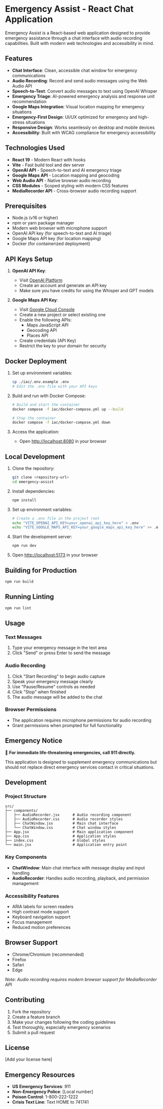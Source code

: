 # Emergency Assist - React Chat Application

Emergency Assist is a React-based web application designed to provide emergency assistance through a chat interface with audio recording capabilities. Built with modern web technologies and accessibility in mind.

## Features

- **Chat Interface**: Clean, accessible chat window for emergency communications
- **Audio Recording**: Record and send audio messages using the Web Audio API
- **Speech-to-Text**: Convert audio messages to text using OpenAI Whisper
- **Emergency Triage**: AI-powered emergency analysis and response unit recommendation
- **Google Maps Integration**: Visual location mapping for emergency situations
- **Emergency-First Design**: UI/UX optimized for emergency and high-stress situations
- **Responsive Design**: Works seamlessly on desktop and mobile devices
- **Accessibility**: Built with WCAG compliance for emergency accessibility

## Technologies Used

- **React 19** - Modern React with hooks
- **Vite** - Fast build tool and dev server
- **OpenAI API** - Speech-to-text and AI emergency triage
- **Google Maps API** - Location mapping and geocoding
- **Web Audio API** - Native browser audio recording
- **CSS Modules** - Scoped styling with modern CSS features
- **MediaRecorder API** - Cross-browser audio recording support

## Prerequisites

- Node.js (v16 or higher)
- npm or yarn package manager
- Modern web browser with microphone support
- OpenAI API key (for speech-to-text and AI triage)
- Google Maps API key (for location mapping)
- Docker (for containerized deployment)

## API Keys Setup

1. **OpenAI API Key**:
   - Visit [OpenAI Platform](https://platform.openai.com/)
   - Create an account and generate an API key
   - Make sure you have credits for using the Whisper and GPT models

2. **Google Maps API Key**:
   - Visit [Google Cloud Console](https://console.cloud.google.com/)
   - Create a new project or select existing one
   - Enable the following APIs:
     - Maps JavaScript API
     - Geocoding API
     - Places API
   - Create credentials (API Key)
   - Restrict the key to your domain for security

## Docker Deployment

1. Set up environment variables:
   ```bash
   cp ./iac/.env.example .env
   # Edit the .env file with your API keys
   ```

2. Build and run with Docker Compose:
   ```bash
   # Build and start the container
   docker compose -f iac/docker-compose.yml up --build

   # Stop the container
   docker compose -f iac/docker-compose.yml down
   ```

3. Access the application:
   - Open [http://localhost:8080](http://localhost:8080) in your browser

## Local Development

1. Clone the repository:
   ```bash
   git clone <repository-url>
   cd emergency-assist
   ```

2. Install dependencies:
   ```bash
   npm install
   ```

3. Set up environment variables:
   ```bash
   # Create a .env file in the project root
   echo "VITE_OPENAI_API_KEY=your_openai_api_key_here" > .env
   echo "VITE_GOOGLE_MAPS_API_KEY=your_google_maps_api_key_here" >> .env
   ```

4. Start the development server:
   ```bash
   npm run dev
   ```

5. Open [http://localhost:5173](http://localhost:5173) in your browser

## Building for Production

```bash
npm run build
```

## Running Linting

```bash
npm run lint
```

## Usage

### Text Messages
1. Type your emergency message in the text area
2. Click "Send" or press Enter to send the message

### Audio Recording
1. Click "Start Recording" to begin audio capture
2. Speak your emergency message clearly
3. Use "Pause/Resume" controls as needed
4. Click "Stop" when finished
5. The audio message will be added to the chat

### Browser Permissions
- The application requires microphone permissions for audio recording
- Grant permissions when prompted for full functionality

## Emergency Notice

🚨 **For immediate life-threatening emergencies, call 911 directly.**

This application is designed to supplement emergency communications but should not replace direct emergency services contact in critical situations.

## Development

### Project Structure

```
src/
├── components/
│   ├── AudioRecorder.jsx      # Audio recording component
│   ├── AudioRecorder.css      # Audio recorder styles
│   ├── ChatWindow.jsx         # Main chat interface
│   └── ChatWindow.css         # Chat window styles
├── App.jsx                    # Main application component
├── App.css                    # Application styles
├── index.css                  # Global styles
└── main.jsx                   # Application entry point
```

### Key Components

- **ChatWindow**: Main chat interface with message display and input handling
- **AudioRecorder**: Handles audio recording, playback, and permission management

### Accessibility Features

- ARIA labels for screen readers
- High contrast mode support
- Keyboard navigation support
- Focus management
- Reduced motion preferences

## Browser Support

- Chrome/Chromium (recommended)
- Firefox
- Safari
- Edge

*Note: Audio recording requires modern browser support for MediaRecorder API*

## Contributing

1. Fork the repository
2. Create a feature branch
3. Make your changes following the coding guidelines
4. Test thoroughly, especially emergency scenarios
5. Submit a pull request

## License

[Add your license here]

## Emergency Resources

- **US Emergency Services**: 911
- **Non-Emergency Police**: [Local number]
- **Poison Control**: 1-800-222-1222
- **Crisis Text Line**: Text HOME to 741741
